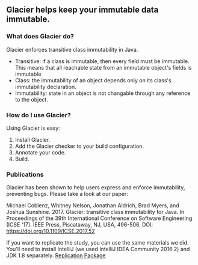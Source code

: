 ## Glacier helps keep your immutable data immutable.

### What does Glacier do? ###
Glacier enforces transitive class immutability in Java.
* Transitive: if a class is immutable, then every field must be immutable. This means that all reachable state from an immutable object's fields is immutable
* Class: the immutability of an object depends only on its class's immutability declaration.
* Immutability: state in an object is not changable through any reference to the object.

### How do I use Glacier? ###
Using Glacier is easy:
1. Install Glacier.
2. Add the Glacier checker to your build configuration.
3. Annotate your code.
4. Build.

### Publications
Glacier has been shown to help users express and enforce immutability, preventing bugs. Please take a look at our paper:

Michael Coblenz, Whitney Nelson, Jonathan Aldrich, Brad Myers, and Joshua Sunshine. 2017. Glacier: transitive class immutability for Java. In Proceedings of the 39th International Conference on Software Engineering (ICSE '17). IEEE Press, Piscataway, NJ, USA, 496-506. DOI: https://doi.org/10.1109/ICSE.2017.52

If you want to replicate the study, you can use the same materials we did. You'll need to install IntelliJ (we used IntelliJ IDEA Community 2016.2) and JDK 1.8 separately. [Replication Package](https://raw.githubusercontent.com/mcoblenz/Glacier/master/ReplicationPackage.zip)
